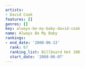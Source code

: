 ```yaml
---
artists:
- David Cook
features: []
genres: []
key: always-be-my-baby-david-cook
name: Always Be My Baby
rankings:
- end_date: '2008-06-13'
  rank: 67
  ranking_list: Billboard Hot 100
  start_date: '2008-06-07'
---
```


